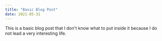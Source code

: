 ```yaml
---
title: "Basic Blog Post"
date: 2021-05-31
---
```

This is a basic blog post that I don't know what to put inside it because I do not lead a very interesting life. 
